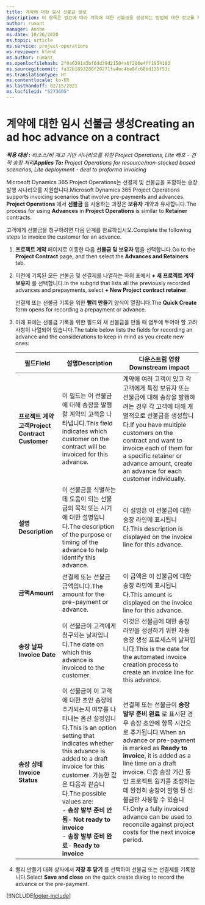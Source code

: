 ```yaml
---
title: 계약에 대한 임시 선불금 생성
description: 이 항목은 필요에 따라 계약에 대한 선불금을 생성하는 방법에 대한 정보를 제공합니다.
author: rumant
manager: Annbe
ms.date: 10/26/2020
ms.topic: article
ms.service: project-operations
ms.reviewer: kfend
ms.author: rumant
ms.openlocfilehash: 2f0a6391a3bf6dd39d21504a6f286e4ff1954183
ms.sourcegitcommit: fa32b1893286f20271fa4ec4be8fc68bd135f53c
ms.translationtype: HT
ms.contentlocale: ko-KR
ms.lasthandoff: 02/15/2021
ms.locfileid: "5273605"
---
```

# <a name="creating-an-ad-hoc-advance-on-a-contract"></a><span data-ttu-id="3cfe8-103">계약에 대한 임시 선불금 생성</span><span class="sxs-lookup"><span data-stu-id="3cfe8-103">Creating an ad hoc advance on a contract</span></span>

<span data-ttu-id="3cfe8-104">_**적용 대상 :** 리소스/비 재고 기반 시나리오를 위한 Project Operations, Lite 배포 - 견적 송장 처리_</span><span class="sxs-lookup"><span data-stu-id="3cfe8-104">_**Applies To:** Project Operations for resource/non-stocked based scenarios, Lite deployment - deal to proforma invoicing_</span></span>

<span data-ttu-id="3cfe8-105">Microsoft Dynamics 365 Project Operations는 선결제 및 선불금을 포함하는 송장 발행 시나리오를 지원합니다.</span><span class="sxs-lookup"><span data-stu-id="3cfe8-105">Microsoft Dynamics 365 Project Operations supports invoicing scenarios that involve pre-payments and advances.</span></span> <span data-ttu-id="3cfe8-106">**Project Operations** 에서 **선불금** 을 사용하는 과정은 **보유자** 계약과 유사합니다.</span><span class="sxs-lookup"><span data-stu-id="3cfe8-106">The process for using **Advances** in **Project Operations** is similar to **Retainer** contracts.</span></span> 

<span data-ttu-id="3cfe8-107">고객에게 선불금을 청구하려면 다음 단계를 완료하십시오.</span><span class="sxs-lookup"><span data-stu-id="3cfe8-107">Complete the following steps to invoice the customer for an advance.</span></span>

1. <span data-ttu-id="3cfe8-108">**프로젝트 계약** 페이지로 이동한 다음 **선불금 및 보유자** 탭을 선택합니다.</span><span class="sxs-lookup"><span data-stu-id="3cfe8-108">Go to the **Project Contract** page, and then select the **Advances and Retainers** tab.</span></span>
2. <span data-ttu-id="3cfe8-109">이전에 기록된 모든 선불금 및 선결제를 나열하는 하위 표에서 **+ 새 프로젝트 계약 보유자** 를 선택합니다.</span><span class="sxs-lookup"><span data-stu-id="3cfe8-109">In the subgrid that lists all the previously recorded advances and prepayments, select **+ New Project contract retainer**.</span></span> 

    <span data-ttu-id="3cfe8-110">선결제 또는 선불금 기록을 위한 **빨리 만들기** 양식이 열립니다.</span><span class="sxs-lookup"><span data-stu-id="3cfe8-110">The **Quick Create** form opens for recording a prepayment or advance.</span></span>
    
3. <span data-ttu-id="3cfe8-111">아래 표에는 선불금 기록을 위한 필드와 새 선불금을 만들 때 염두에 두어야 할 고려 사항이 나열되어 있습니다.</span><span class="sxs-lookup"><span data-stu-id="3cfe8-111">The table below lists the fields for recording an advance and the considerations to keep in mind as you create new ones:</span></span>

    | <span data-ttu-id="3cfe8-112">필드</span><span class="sxs-lookup"><span data-stu-id="3cfe8-112">Field</span></span> | <span data-ttu-id="3cfe8-113">설명</span><span class="sxs-lookup"><span data-stu-id="3cfe8-113">Description</span></span> | <span data-ttu-id="3cfe8-114">다운스트림 영향</span><span class="sxs-lookup"><span data-stu-id="3cfe8-114">Downstream impact</span></span> |
    | --- | --- | --- |
    | <span data-ttu-id="3cfe8-115">**프로젝트 계약 고객**</span><span class="sxs-lookup"><span data-stu-id="3cfe8-115">**Project Contract Customer**</span></span> | <span data-ttu-id="3cfe8-116">이 필드는 이 선불금에 대해 송장을 발행할 계약의 고객을 나타냅니다.</span><span class="sxs-lookup"><span data-stu-id="3cfe8-116">This field indicates which customer on the contract will be invoiced for this advance.</span></span> | <span data-ttu-id="3cfe8-117">계약에 여러 고객이 있고 각 고객에게 특정 보유자 또는 선불금에 대해 송장을 발행하려는 경우 각 고객에 대해 개별적으로 선불금을 생성합니다.</span><span class="sxs-lookup"><span data-stu-id="3cfe8-117">If you have multiple customers on the contract and want to invoice each of them for a specific retainer or advance amount, create an advance for each customer individually.</span></span> |
    | <span data-ttu-id="3cfe8-118">**설명**</span><span class="sxs-lookup"><span data-stu-id="3cfe8-118">**Description**</span></span> | <span data-ttu-id="3cfe8-119">이 선불금을 식별하는 데 도움이 되는 선불금의 목적 또는 시기에 대한 설명입니다.</span><span class="sxs-lookup"><span data-stu-id="3cfe8-119">The description of the purpose or timing of the advance to help identify this advance.</span></span> | <span data-ttu-id="3cfe8-120">이 설명은 이 선불금에 대한 송장 라인에 표시됩니다.</span><span class="sxs-lookup"><span data-stu-id="3cfe8-120">This description is displayed on the invoice line for this advance.</span></span> |
    | <span data-ttu-id="3cfe8-121">**금액**</span><span class="sxs-lookup"><span data-stu-id="3cfe8-121">**Amount**</span></span> | <span data-ttu-id="3cfe8-122">선결제 또는 선불금 금액입니다.</span><span class="sxs-lookup"><span data-stu-id="3cfe8-122">The amount for the pre-payment or advance.</span></span> | <span data-ttu-id="3cfe8-123">이 금액은 이 선불금에 대한 송장 라인에 표시됩니다.</span><span class="sxs-lookup"><span data-stu-id="3cfe8-123">This amount is displayed on the invoice line for this advance.</span></span> |
    | <span data-ttu-id="3cfe8-124">**송장 날짜**</span><span class="sxs-lookup"><span data-stu-id="3cfe8-124">**Invoice Date**</span></span> | <span data-ttu-id="3cfe8-125">이 선불금이 고객에게 청구되는 날짜입니다.</span><span class="sxs-lookup"><span data-stu-id="3cfe8-125">The date on which this advance is invoiced to the customer.</span></span> | <span data-ttu-id="3cfe8-126">이것은 선불금에 대한 송장 라인을 생성하기 위한 자동 송장 생성 프로세스의 날짜입니다.</span><span class="sxs-lookup"><span data-stu-id="3cfe8-126">This is the date for the automated invoice creation process to create an invoice line for this advance.</span></span> |
    | <span data-ttu-id="3cfe8-127">**송장 상태**</span><span class="sxs-lookup"><span data-stu-id="3cfe8-127">**Invoice Status**</span></span> | <span data-ttu-id="3cfe8-128">이 선불금이 이 고객에 대한 초안 송장에 추가되는지 여부를 나타내는 옵션 설정입니다.</span><span class="sxs-lookup"><span data-stu-id="3cfe8-128">This is an option setting that indicates whether this advance is added to a draft invoice for this customer.</span></span> <span data-ttu-id="3cfe8-129">가능한 값은 다음과 같습니다.</span><span class="sxs-lookup"><span data-stu-id="3cfe8-129">The possible values are:</span></span></br><span data-ttu-id="3cfe8-130">- **송장 발부 준비 안 됨**</span><span class="sxs-lookup"><span data-stu-id="3cfe8-130">- **Not ready to invoice**</span></span></br><span data-ttu-id="3cfe8-131">- **송장 발부 준비 완료**</span><span class="sxs-lookup"><span data-stu-id="3cfe8-131">- **Ready to invoice**</span></span> | <span data-ttu-id="3cfe8-132">선결제 또는 선불금이 **송장 발부 준비 완료** 로 표시된 경우 송장 초안에 항목 시간으로 추가됩니다.</span><span class="sxs-lookup"><span data-stu-id="3cfe8-132">When an advance or pre-payment is marked as **Ready to invoice**, it is added as a line time on a draft invoice.</span></span> <span data-ttu-id="3cfe8-133">다음 송장 기간 동안 프로젝트 원가를 조정하는 데 완전히 송장이 발행 된 선불금만 사용할 수 있습니다.</span><span class="sxs-lookup"><span data-stu-id="3cfe8-133">Only a fully invoiced advance can be used to reconcile against project costs for the next invoice period.</span></span> |

4. <span data-ttu-id="3cfe8-134">빨리 만들기 대화 상자에서 **저장 후 닫기** 를 선택하여 선불금 또는 선결제를 기록합니다.</span><span class="sxs-lookup"><span data-stu-id="3cfe8-134">Select **Save and close** on the quick create dialog to record the advance or the pre-payment.</span></span>


[!INCLUDE[footer-include](../../includes/footer-banner.md)]